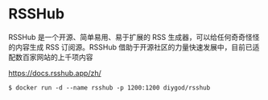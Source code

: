 # RSSHub

RSSHub 是一个开源、简单易用、易于扩展的 RSS 生成器，可以给任何奇奇怪怪的内容生成 RSS 订阅源。RSSHub 借助于开源社区的力量快速发展中，目前已适配数百家网站的上千项内容

https://docs.rsshub.app/zh/

```
$ docker run -d --name rsshub -p 1200:1200 diygod/rsshub
```
